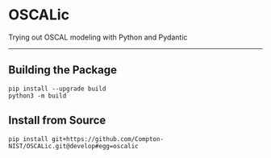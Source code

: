 # OSCALic

Trying out OSCAL modeling with Python and Pydantic




---

## Building the Package

```
pip install --upgrade build
python3 -m build
```

## Install from Source

```
pip install git+https://github.com/Compton-NIST/OSCALic.git@develop#egg=oscalic
```